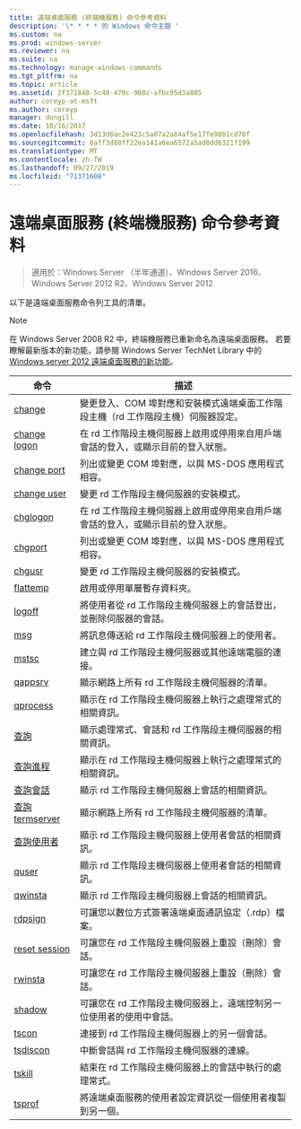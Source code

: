 ```yaml
---
title: 遠端桌面服務 (終端機服務) 命令參考資料
description: '\* * * * 的 Windows 命令主題 '
ms.custom: na
ms.prod: windows-server
ms.reviewer: na
ms.suite: na
ms.technology: manage-windows-commands
ms.tgt_pltfrm: na
ms.topic: article
ms.assetid: 2f371848-5c48-470c-908c-afbc95d3a805
author: coreyp-at-msft
ms.author: coreyp
manager: dongill
ms.date: 10/16/2017
ms.openlocfilehash: 3d13d6ac2e423c5a07a2a84af5e17fe9081cd70f
ms.sourcegitcommit: 6aff3d88ff22ea141a6ea6572a5ad8dd6321f199
ms.translationtype: MT
ms.contentlocale: zh-TW
ms.lasthandoff: 09/27/2019
ms.locfileid: "71371608"
---
```

# <a name="remote-desktop-services-terminal-services-command-reference"></a>遠端桌面服務 (終端機服務) 命令參考資料

>適用於：Windows Server （半年通道）、Windows Server 2016、Windows Server 2012 R2、Windows Server 2012

以下是遠端桌面服務命令列工具的清單。
> [!NOTE]
> 在 Windows Server 2008 R2 中，終端機服務已重新命名為遠端桌面服務。 若要瞭解最新版本的新功能，請參閱 Windows Server TechNet Library 中的[Windows server 2012 遠端桌面服務的新功能](https://technet.microsoft.com/library/hh831527)。
> 
> |                 命令                 |                                                      描述                                                       |
> |-----------------------------------------|------------------------------------------------------------------------------------------------------------------------|
> |           [change](change.md)           | 變更登入、COM 埠對應和安裝模式遠端桌面工作階段主機（rd 工作階段主機）伺服器設定。 |
> |     [change logon](change-logon.md)     |    在 rd 工作階段主機伺服器上啟用或停用來自用戶端會話的登入，或顯示目前的登入狀態。     |
> |      [change port](change-port.md)      |                   列出或變更 COM 埠對應，以與 MS-DOS 應用程式相容。                    |
> |      [change user](change-user.md)      |                                變更 rd 工作階段主機伺服器的安裝模式。                                |
> |         [chglogon](chglogon.md)         |    在 rd 工作階段主機伺服器上啟用或停用來自用戶端會話的登入，或顯示目前的登入狀態。     |
> |          [chgport](chgport.md)          |                   列出或變更 COM 埠對應，以與 MS-DOS 應用程式相容。                    |
> |           [chgusr](chgusr.md)           |                                變更 rd 工作階段主機伺服器的安裝模式。                                |
> |         [flattemp](flattemp.md)         |                                      啟用或停用單層暫存資料夾。                                       |
> |           [logoff](logoff.md)           |          將使用者從 rd 工作階段主機伺服器上的會話登出，並刪除伺服器的會話。          |
> |              [msg](msg.md)              |                                將訊息傳送給 rd 工作階段主機伺服器上的使用者。                                 |
> |            [mstsc](mstsc.md)            |                       建立與 rd 工作階段主機伺服器或其他遠端電腦的連接。                        |
> |          [qappsrv](qappsrv.md)          |                             顯示網路上所有 rd 工作階段主機伺服器的清單。                             |
> |         [qprocess](qprocess.md)         |                  顯示在 rd 工作階段主機伺服器上執行之處理常式的相關資訊。                   |
> |            [查詢](query.md)            |                      顯示處理常式、會話和 rd 工作階段主機伺服器的相關資訊。                      |
> |    [查詢進程](query-process.md)    |                  顯示在 rd 工作階段主機伺服器上執行之處理常式的相關資訊。                   |
> |    [查詢會話](query-session.md)    |                           顯示 rd 工作階段主機伺服器上會話的相關資訊。                            |
> | [查詢 termserver](query-termserver.md) |                             顯示網路上所有 rd 工作階段主機伺服器的清單。                             |
> |       [查詢使用者](query-user.md)       |                         顯示 rd 工作階段主機伺服器上使用者會話的相關資訊。                         |
> |            [quser](quser.md)            |                         顯示 rd 工作階段主機伺服器上使用者會話的相關資訊。                         |
> |          [qwinsta](qwinsta.md)          |                           顯示 rd 工作階段主機伺服器上會話的相關資訊。                            |
> |          [rdpsign](rdpsign.md)          |                          可讓您以數位方式簽署遠端桌面通訊協定（.rdp）檔案。                          |
> |    [reset session](reset-session.md)    |                         可讓您在 rd 工作階段主機伺服器上重設（刪除）會話。                          |
> |          [rwinsta](rwinsta.md)          |                         可讓您在 rd 工作階段主機伺服器上重設（刪除）會話。                          |
> |           [shadow](shadow.md)           |            可讓您在 rd 工作階段主機伺服器上，遠端控制另一位使用者的使用中會話。             |
> |            [tscon](tscon.md)            |                               連接到 rd 工作階段主機伺服器上的另一個會話。                                |
> |         [tsdiscon](tsdiscon.md)         |                                 中斷會話與 rd 工作階段主機伺服器的連線。                                  |
> |           [tskill](tskill.md)           |                           結束在 rd 工作階段主機伺服器上的會話中執行的處理常式。                            |
> |           [tsprof](tsprof.md)           |              將遠端桌面服務的使用者設定資訊從一個使用者複製到另一個。               |
